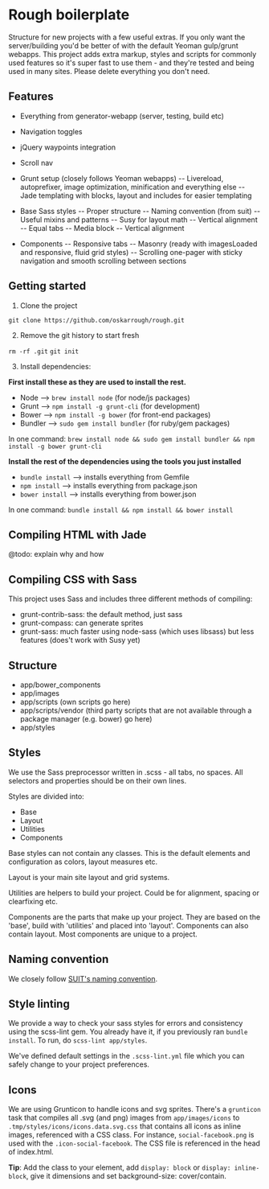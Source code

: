 # Rough boilerplate

Structure for new projects with a few useful extras. If you only want the server/building you'd be better of with the default Yeoman gulp/grunt webapps. This project adds extra markup, styles and scripts for commonly used features so it's super fast to use them - and they're tested and being used in many sites. Please delete everything you don't need.

## Features

- Everything from generator-webapp (server, testing, build etc)
- Navigation toggles
- jQuery waypoints integration
- Scroll nav

- Grunt setup (closely follows Yeoman webapps)
-- Livereload, autoprefixer, image optimization, minification and everything else
-- Jade templating with blocks, layout and includes for easier templating

- Base Sass styles
-- Proper structure
-- Naming convention (from suit)
-- Useful mixins and patterns
-- Susy for layout math
-- Vertical alignment
-- Equal tabs
-- Media block
-- Vertical alignment

- Components
-- Responsive tabs
-- Masonry (ready with imagesLoaded and responsive, fluid grid styles)
-- Scrolling one-pager with sticky navigation and smooth scrolling between sections

## Getting started

1. Clone the project

`git clone https://github.com/oskarrough/rough.git`

2. Remove the git history to start fresh

`rm -rf .git`
`git init`

3. Install dependencies:

**First install these as they are used to install the rest.**

- Node --> `brew install node` (for node/js packages)
- Grunt --> `npm install -g grunt-cli` (for development)
- Bower --> `npm install -g bower` (for front-end packages)
- Bundler --> `sudo gem install bundler` (for ruby/gem packages)

In one command: `brew install node && sudo gem install bundler && npm install -g bower grunt-cli`

**Install the rest of the dependencies using the tools you just installed**

- `bundle install` --> installs everything from Gemfile
- `npm install` -->  installs everything from package.json
- `bower install` --> installs everything from bower.json

In one command: `bundle install && npm install && bower install`

## Compiling HTML with Jade

@todo: explain why and how

## Compiling CSS with Sass

This project uses Sass and includes three different methods of compiling:

- grunt-contrib-sass: the default method, just sass
- grunt-compass: can generate sprites
- grunt-sass: much faster using node-sass (which uses libsass) but less features (does't work with Susy yet)

## Structure

- app/bower_components
- app/images
- app/scripts (own scripts go here)
- app/scripts/vendor (third party scripts that are not available through a package manager (e.g. bower) go here)
- app/styles

## Styles

We use the Sass preprocessor written in .scss - all tabs, no spaces. All selectors and properties should be on their own lines.

Styles are divided into:

- Base
- Layout
- Utilities
- Components

Base styles can not contain any classes. This is the default elements and configuration as colors, layout measures etc.

Layout is your main site layout and grid systems.

Utilities are helpers to build your project. Could be for alignment, spacing or clearfixing etc.

Components are the parts that make up your project. They are based on the 'base', build with 'utilities' and placed into 'layout'. Components can also contain layout. Most components are unique to a project.

## Naming convention

We closely follow [SUIT's naming convention](https://github.com/suitcss/suit/blob/master/doc/naming-conventions.md).

## Style linting

We provide a way to check your sass styles for errors and consistency using the scss-lint gem. You already have it, if you previously ran `bundle install`. To run, do `scss-lint app/styles`.

We've defined default settings in the `.scss-lint.yml` file which you can safely change to your project preferences.

## Icons

We are using Grunticon to handle icons and svg sprites. There's a `grunticon` task that compiles all .svg (and png) images from `app/images/icons` to `.tmp/styles/icons/icons.data.svg.css` that contains all icons as inline images, referenced with a CSS class. For instance, `social-facebook.png` is used with the `.icon-social-facebook`. The CSS file is referenced in the head of index.html.

**Tip**: Add the class to your element, add `display: block` or `display: inline-block`, give it dimensions and set background-size: cover/contain.
